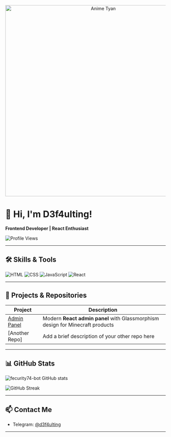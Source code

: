<p align="center">
  <img src="https://media1.tenor.com/m/nZJm9Uw_WAsAAAAC/%E3%81%82.gif" alt="Anime Tyan" width="600"/>
</p>

# 👋 Hi, I'm **D3f4ulting!**

**Frontend Developer | React Enthusiast**

![Profile Views](https://komarev.com/ghpvc/?username=fecurity74-bot&color=blueviolet)

---

## 🛠️ Skills & Tools

<p>
  <img alt="HTML" src="https://img.shields.io/badge/HTML5-E34F26?style=for-the-badge&logo=html5&logoColor=white"/>
  <img alt="CSS" src="https://img.shields.io/badge/CSS3-1572B6?style=for-the-badge&logo=css3&logoColor=white"/>
  <img alt="JavaScript" src="https://img.shields.io/badge/JavaScript-F7DF1E?style=for-the-badge&logo=javascript&logoColor=black"/>
  <img alt="React" src="https://img.shields.io/badge/React-61DAFB?style=for-the-badge&logo=react&logoColor=black"/>
</p>

---

## 🔗 Projects & Repositories

| Project | Description |
|---------|-------------|
| [Admin Panel](https://github.com/fecurity74-bot/Admin-Panel) | Modern **React admin panel** with Glassmorphism design for Minecraft products |
| [Another Repo] | Add a brief description of your other repo here |

---

## 📊 GitHub Stats

![fecurity74-bot GitHub stats](https://github-readme-stats.vercel.app/api?username=fecurity74-bot&show_icons=true&theme=radical&hide_title=false&count_private=true&hide_rank=false)

![GitHub Streak](https://github-readme-streak-stats.herokuapp.com/?user=fecurity74-bot&theme=radical)

---

## 📫 Contact Me

- Telegram: [@d3f4ulting](https://t.me/d3f4ulting)  

---
